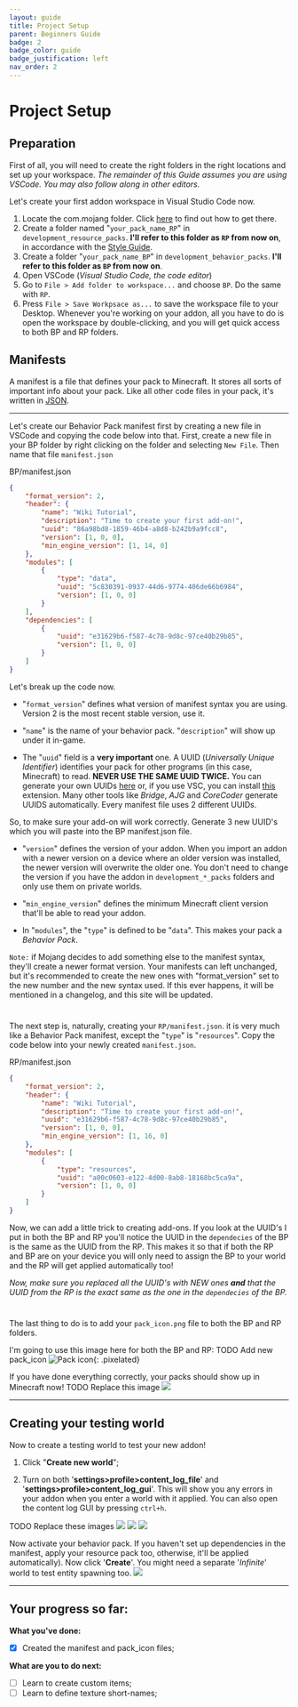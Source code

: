 ```yaml
---
layout: guide
title: Project Setup
parent: Beginners Guide
badge: 2
badge_color: guide
badge_justification: left
nav_order: 2
---
```


# Project Setup

## Preparation

First of all, you will need to create the right folders in the right locations and set up your workspace.
*The remainder of this Guide assumes you are using VSCode. You may also follow along in other editors.*

Let's create your first addon workspace in Visual Studio Code now.

1. Locate the com.mojang folder. Click [here](https://wiki.bedrock.dev/guide/software-preparation#the-commojang-folder) to find out how to get there.
2. Create a folder named "`your_pack_name_RP`" in `development_resource_packs`. **I'll refer to this folder as `RP` from now on**, in accordance with the [Style Guide](https://wiki.bedrock.dev/knowledge/style-guide.html).
3. Create a folder "`your_pack_name_BP`" in `development_behavior_packs`. **I'll refer to this folder as `BP` from now on**.
4. Open VSCode (*Visual Studio Code, the code editor*)
5. Go to `File > Add folder to workspace...`  and choose `BP`. Do the same with `RP`.
6. Press `File > Save Workpsace as...` to save the workspace file to your Desktop. Whenever you're working on your addon, all you have to do is open the workspace by double-clicking, and you will get quick access to both BP and RP folders.

## Manifests

A manifest is a file that defines your pack to Minecraft. It stores all sorts of important info about your pack.
Like all other code files in your pack, it's written in [JSON](https://www.json.org/json-en.html).

---

Let's create our Behavior Pack manifest first by creating a new file in VSCode and copying the code below into that.
First, create a new file in your BP folder by right clicking on the folder and selecting `New File`. Then name that file `manifest.json`

<FilePath>BP/manifest.json</FilePath>

```json
{
	"format_version": 2,
	"header": {
		"name": "Wiki Tutorial",
		"description": "Time to create your first add-on!",
		"uuid": "86a98bd8-1859-46b4-a8d8-b242b9a9fcc8",
		"version": [1, 0, 0],
		"min_engine_version": [1, 14, 0]
	},
	"modules": [
		{
			"type": "data",
			"uuid": "5c830391-0937-44d6-9774-406de66b6984",
			"version": [1, 0, 0]
		}
	],
	"dependencies": [
		{
			"uuid": "e31629b6-f587-4c78-9d8c-97ce40b29b85",
			"version": [1, 0, 0]
		}
	]
}
```
Let's break up the code now.

-   "`format_version`" defines what version of manifest syntax you are using. Version 2 is the most recent stable version, use it.

-   "`name`" is the name of your behavior pack. "`description`" will show up under it in-game.

-   The "`uuid`" field is a **very important** one. A UUID (_Universally Unique Identifier_) identifies your pack for other programs (in this case, Minecraft) to read. **NEVER USE THE SAME UUID TWICE.** You can generate your own UUIDs [here](https://www.uuidgenerator.net/version4) or, if you use VSC, you can install [this](https://marketplace.visualstudio.com/items?itemName=netcorext.uuid-generator) extension. Many other tools like _Bridge_, _AJG_ and _CoreCoder_ generate UUIDS automatically. Every manifest file uses 2 different UUIDs.

So, to make sure your add-on will work correctly. Generate 3 new UUID's which you will paste into the BP manifest.json file.

-   "`version`" defines the version of your addon. When you import an addon with a newer version on a device where an older version was installed, the newer version will overwrite the older one. You don't need to change the version if you have the addon in `development_*_packs` folders and only use them on private worlds.

-   "`min_engine_version`" defines the minimum Minecraft client version that'll be able to read your addon.

-   In "`modules`", the "`type`" is defined to be "`data`". This makes your pack a *Behavior Pack*.

`Note:` if Mojang decides to add something else to the manifest syntax, they'll create a newer format version. Your manifests can left unchanged, but it's recommended to create the new ones with "format_version" set to the new number and the new syntax used. If this ever happens, it will be mentioned in a changelog, and this site will be updated.

#

The next step is, naturally, creating your `RP/manifest.json`. it is very much like a Behavior Pack manifest, except the "`type`" is "`resources`".
Copy the code below into your newly created `manifest.json`.

<FilePath>RP/manifest.json</FilePath>

```json
{
	"format_version": 2,
	"header": {
		"name": "Wiki Tutorial",
		"description": "Time to create your first add-on!",
		"uuid": "e31629b6-f587-4c78-9d8c-97ce40b29b85",
		"version": [1, 0, 0],
		"min_engine_version": [1, 16, 0]
	},
	"modules": [
		{
			"type": "resources",
			"uuid": "a00c0603-e122-4d00-8ab8-18168bc5ca9a",
			"version": [1, 0, 0]
		}
	]
}
```
Now, we can add a little trick to creating add-ons. If you look at the UUID's I put in both the BP and RP you'll notice the UUID in the `dependecies` of the BP is the same as the UUID from the RP. This makes it so that if both the RP and BP are on your device you will only need to assign the BP to your world and the RP will get applied automatically too!

*Now, make sure you replaced all the UUID's with NEW ones **and** that the UUID from the RP is the exact same as the one in the `dependecies` of the BP.*

#

The last thing to do is to add your `pack_icon.png` file to both the BP and RP folders.

I'm going to use this image here for both the BP and RP:
TODO Add new pack_icon
![Pack icon](/assets/images/guide/pack_icon_BP.png){: .pixelated}


If you have done everything correctly, your packs should show up in Minecraft now!
TODO Replace this image
![](/assets/images/guide/behavior_pack_existing.jpg)

---

## Creating your testing world

Now to create a testing world to test your new addon!

1. Click "**Create new world**";

2. Turn on both '**settings>profile>content_log_file**' and '**settings>profile>content_log_gui**'. This will show you any errors in your addon when you enter a world with it applied. You can also open the content log GUI by pressing `ctrl+h`.

TODO Replace these images
![](/assets/images/guide/world_params_1.jpg)
![](/assets/images/guide/world_params_2.jpg)
![](/assets/images/guide/world_params_3.jpg)

Now activate your behavior pack. If you haven't set up dependencies in the manifest, apply your resource pack too, otherwise, it'll be applied automatically). Now click '**Create**'. You might need a separate '_Infinite_' world to test entity spawning too.
![](/assets/images/guide/behavior_pack_applied.png)

---

## Your progress so far:

**What you've done:**

-   [x] Created the manifest and pack_icon files;

**What are you to do next:**

-   [ ] Learn to create custom items;
-   [ ] Learn to define texture short-names;
